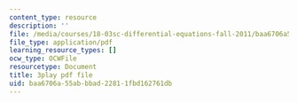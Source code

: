 ```yaml
---
content_type: resource
description: ''
file: /media/courses/18-03sc-differential-equations-fall-2011/baa6706a55abbbad22811fbd162761db_qbyeQum8qTE.pdf
file_type: application/pdf
learning_resource_types: []
ocw_type: OCWFile
resourcetype: Document
title: 3play pdf file
uid: baa6706a-55ab-bbad-2281-1fbd162761db
---
```

